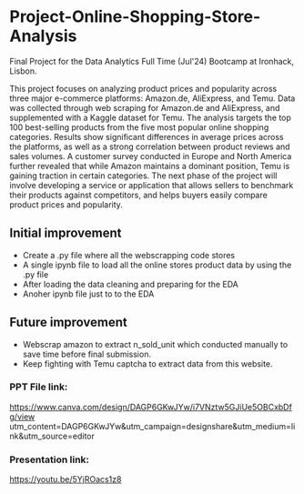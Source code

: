 # Project-Online-Shopping-Store-Analysis
Final Project for the Data Analytics Full Time (Jul'24) Bootcamp at Ironhack, Lisbon.

This project focuses on analyzing product prices and popularity across three major e-commerce platforms: Amazon.de, AliExpress, and Temu. Data was collected through web scraping for Amazon.de and AliExpress, and supplemented with a Kaggle dataset for Temu. The analysis targets the top 100 best-selling products from the five most popular online shopping categories. Results show significant differences in average prices across the platforms, as well as a strong correlation between product reviews and sales volumes. A customer survey conducted in Europe and North America further revealed that while Amazon maintains a dominant position, Temu is gaining traction in certain categories. The next phase of the project will involve developing a service or application that allows sellers to benchmark their products against competitors, and helps buyers easily compare product prices and popularity.


## Initial improvement
- Create a .py file where all the webscrapping code stores
- A single ipynb file to load all the online stores product data by using the .py file
- After loading the data cleaning and preparing for the EDA
- Anoher ipynb file just to to the EDA

## Future improvement
- Webscrap amazon to extract n_sold_unit which conducted manually to save time before final submission.
- Keep fighting with Temu captcha to extract data from this website. 

### PPT File link: 
https://www.canva.com/design/DAGP6GKwJYw/i7VNztw5GJiUe5OBCxbDfg/view utm_content=DAGP6GKwJYw&utm_campaign=designshare&utm_medium=link&utm_source=editor
### Presentation link: 
https://youtu.be/5YjROacs1z8
